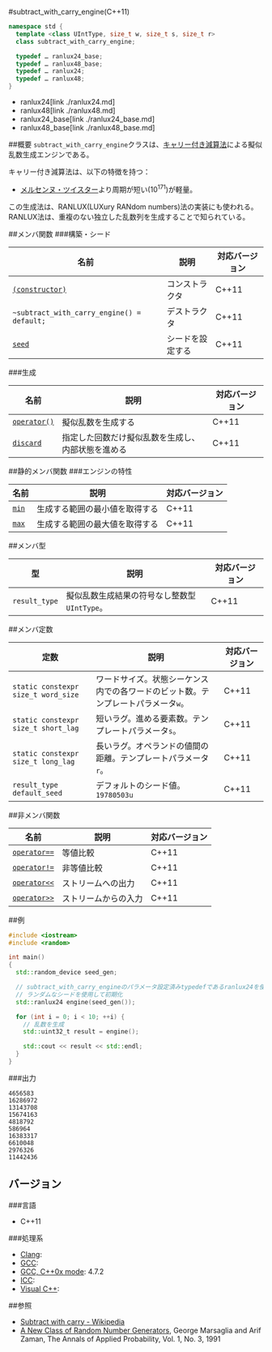 #subtract_with_carry_engine(C++11)
```cpp
namespace std {
  template <class UIntType, size_t w, size_t s, size_t r>
  class subtract_with_carry_engine;

  typedef … ranlux24_base;
  typedef … ranlux48_base;
  typedef … ranlux24;
  typedef … ranlux48;
}
```
* ranlux24[link ./ranlux24.md]
* ranlux48[link ./ranlux48.md]
* ranlux24_base[link ./ranlux24_base.md]
* ranlux48_base[link ./ranlux48_base.md]

##概要
`subtract_with_carry_engine`クラスは、[キャリー付き減算法](http://en.wikipedia.org/wiki/Subtract_with_carry)による擬似乱数生成エンジンである。  


キャリー付き減算法は、以下の特徴を持つ：

* [メルセンヌ・ツイスター](./mersenne_twister_engine.md)より周期が短い(10<sup>171</sup>)が軽量。


この生成法は、RANLUX(LUXury RANdom numbers)法の実装にも使われる。RANLUX法は、重複のない独立した乱数列を生成することで知られている。


##メンバ関数
###構築・シード

| 名前 | 説明 | 対応バージョン |
|-------------------------------------------------------------------------------|------------------|-------|
| [`(constructor)`](./subtract_with_carry_engine/subtract_with_carry_engine.md) | コンストラクタ   | C++11 |
| `~subtract_with_carry_engine() = default;`                                    | デストラクタ     | C++11 |
| [`seed`](./subtract_with_carry_engine/seed.md)                                | シードを設定する | C++11 |


###生成

| 名前 | 説明 | 対応バージョン |
|---------------------------------------------------------|--------------------|-------|
| [`operator()`](./subtract_with_carry_engine/op_call.md) | 擬似乱数を生成する | C++11 |
| [`discard`](./subtract_with_carry_engine/discard.md)    | 指定した回数だけ擬似乱数を生成し、内部状態を進める | C++11 |


##静的メンバ関数
###エンジンの特性

| 名前 | 説明 | 対応バージョン |
|----------------------------------------------|--------------------------------|-------|
| [`min`](./subtract_with_carry_engine/min.md) | 生成する範囲の最小値を取得する | C++11 |
| [`max`](./subtract_with_carry_engine/max.md) | 生成する範囲の最大値を取得する | C++11 |


##メンバ型

| 型 | 説明 | 対応バージョン |
|---------------|-------------------|-------|
| `result_type` | 擬似乱数生成結果の符号なし整数型 `UIntType`。 | C++11 |


##メンバ定数

| 定数 | 説明 | 対応バージョン |
|---------------|-------------------|-------|
| `static constexpr size_t word_size` | ワードサイズ。状態シーケンス内での各ワードのビット数。テンプレートパラメータ`w`。 | C++11 |
| `static constexpr size_t short_lag` | 短いラグ。進める要素数。テンプレートパラメータ`s`。 | C++11 |
| `static constexpr size_t long_lag`  | 長いラグ。オペランドの値間の距離。テンプレートパラメータ`r`。 | C++11 |
| `result_type default_seed`          | デフォルトのシード値。`19780503u` | C++11 |


##非メンバ関数

| 名前 | 説明 | 対応バージョン |
|--------------------------------------------------------------|----------------------|-------|
| [`operator==`](./subtract_with_carry_engine/op_equal.md)     | 等値比較             | C++11 |
| [`operator!=`](./subtract_with_carry_engine/op_not_equal.md) | 非等値比較           | C++11 |
| [`operator<<`](./subtract_with_carry_engine/op_ostream.md)   | ストリームへの出力   | C++11 |
| [`operator>>`](./subtract_with_carry_engine/op_istream.md)   | ストリームからの入力 | C++11 |


##例
```cpp
#include <iostream>
#include <random>

int main()
{
  std::random_device seed_gen;

  // subtract_with_carry_engineのパラメータ設定済みtypedefであるranlux24を使用する。
  // ランダムなシードを使用して初期化
  std::ranlux24 engine(seed_gen());

  for (int i = 0; i < 10; ++i) {
    // 乱数を生成
    std::uint32_t result = engine();

    std::cout << result << std::endl;
  }
}
```

###出力
```
4656583
16286972
13143708
15674163
4818792
586964
16383317
6610048
2976326
11442436
```

## バージョン
###言語
- C++11

###処理系
- [Clang](/implementation#clang.md): 
- [GCC](/implementation#gcc.md): 
- [GCC, C++0x mode](/implementation#gcc.md): 4.7.2
- [ICC](/implementation#icc.md): 
- [Visual C++](/implementation#visual_cpp.md): 

##参照
- [Subtract with carry - Wikipedia](http://en.wikipedia.org/wiki/Subtract_with_carry)
- [A New Class of Random Number Generators](http://projecteuclid.org/DPubS?service=UI&version=1.0&verb=Display&handle=euclid.aoap/1177005878), George Marsaglia and Arif Zaman, The Annals of Applied Probability, Vol. 1, No. 3, 1991

